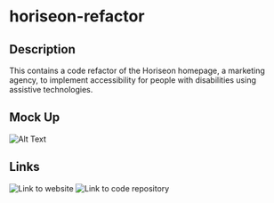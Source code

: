 # horiseon-refactor

## Description
This contains a code refactor of the Horiseon homepage, a marketing agency, to implement accessibility for people with disabilities using assistive technologies.

## Mock Up
![Alt Text](./assets/images/horiseon-screenshot.png)

## Links
![Link to website]()
![Link to code repository]()

